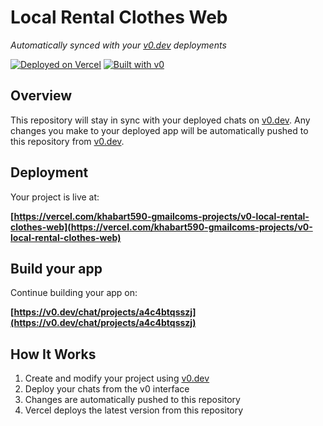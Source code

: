 # Local Rental Clothes Web

*Automatically synced with your [v0.dev](https://v0.dev) deployments*

[![Deployed on Vercel](https://img.shields.io/badge/Deployed%20on-Vercel-black?style=for-the-badge&logo=vercel)](https://vercel.com/khabart590-gmailcoms-projects/v0-local-rental-clothes-web)
[![Built with v0](https://img.shields.io/badge/Built%20with-v0.dev-black?style=for-the-badge)](https://v0.dev/chat/projects/a4c4btqsszj)

## Overview

This repository will stay in sync with your deployed chats on [v0.dev](https://v0.dev).
Any changes you make to your deployed app will be automatically pushed to this repository from [v0.dev](https://v0.dev).

## Deployment

Your project is live at:

**[https://vercel.com/khabart590-gmailcoms-projects/v0-local-rental-clothes-web](https://vercel.com/khabart590-gmailcoms-projects/v0-local-rental-clothes-web)**

## Build your app

Continue building your app on:

**[https://v0.dev/chat/projects/a4c4btqsszj](https://v0.dev/chat/projects/a4c4btqsszj)**

## How It Works

1. Create and modify your project using [v0.dev](https://v0.dev)
2. Deploy your chats from the v0 interface
3. Changes are automatically pushed to this repository
4. Vercel deploys the latest version from this repository